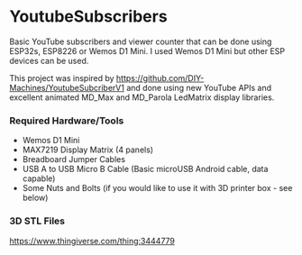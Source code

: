 # YoutubeSubscribers
Basic YouTube subscribers and viewer counter that can be done using ESP32s, ESP8226 or Wemos D1 Mini. I used Wemos D1 Mini but other ESP devices can be used.

This project was inspired by https://github.com/DIY-Machines/YoutubeSubcriberV1 and done using new YouTube APIs and excellent animated MD_Max and MD_Parola LedMatrix display libraries.

### Required Hardware/Tools

- Wemos D1 Mini
- MAX7219 Display Matrix (4 panels)
- Breadboard Jumper Cables
- USB A to USB Micro B Cable (Basic microUSB Android cable, data capable)
- Some Nuts and Bolts (if you would like to use it with 3D printer box - see below)

### 3D STL Files

https://www.thingiverse.com/thing:3444779
